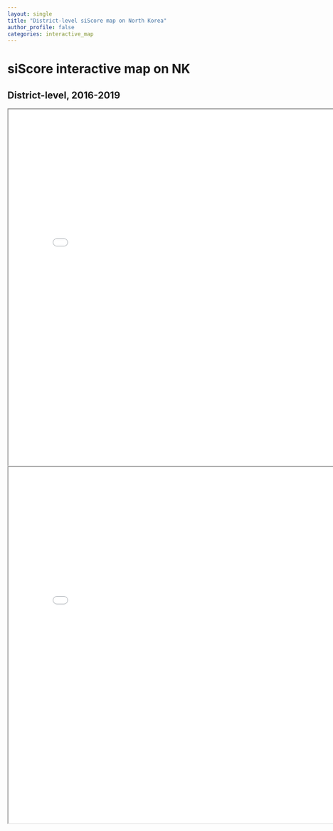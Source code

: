 ```yaml
---  
layout: single  
title: "District-level siScore map on North Korea"  
author_profile: false
categories: interactive_map
---
```

# siScore interactive map on NK  
## District-level, 2016-2019  

<div markdown="0">  
<iframe src="../assets/htmls/Normalized_NK_siScore_district.html" height="800" width="800"></iframe>
</div>
<div markdown="0"> 
<iframe src="Normalized_NK_siScore_district.html" height="800" width="800"></iframe>
</div>